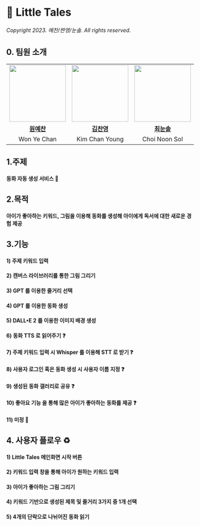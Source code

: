 # 📖 Little Tales

###### Copyright 2023. 예찬/짠영/눈솔. All rights reserved.

## 0. 팀원 소개
<table>
  <tr>
    <td align="center"><a href="https://github.com/yechan-9208"><img src="https://avatars.githubusercontent.com/yechan-9208" width="150px;" alt="">
    <td align="center"><a href="https://github.com/cykim1228"><img src="https://avatars.githubusercontent.com/cykim1228" width="150px;" alt="">
    <td align="center"><a href="https://github.com/choiary"><img src="https://avatars.githubusercontent.com/choiary" width="150px;" alt="">
    </td>
  </tr>
  <tr>
    <td align="center"><a href="https://github.com/jongminKims"><b>원예찬</b></td>
    <td align="center"><a href="https://github.com/cykim1228"><b>김찬영</b></td>
    <td align="center"><a href="https://github.com/choiary"><b>최눈솔</b></td>
      
  </tr>
 <tr>
    <td align="center">Won Ye Chan</td>
    <td align="center">Kim Chan Young</td>
    <td align="center">Choi Noon Sol</td>
  </tr>
</table>

## 1.주제
#### 동화 자동 생성 서비스 🌱

## 2.목적
#### 아이가 좋아하는 키워드, 그림을 이용해 동화를 생성해 아이에게 독서에 대한 새로운 경험 제공

## 3.기능 
#### 1) 주제 키워드 입력
#### 2) 캔버스 라이브러리를 통한 그림 그리기
#### 3) GPT 를 이용한 줄거리 선택
#### 4) GPT 를 이용한 동화 생성
#### 5) DALL•E 2 를 이용한 이미지 배경 생성
#### 6) 동화 TTS 로 읽어주기 :question:
#### 7) 주제 키워드 입력 시 Whisper 를 이용해 STT 로 받기 :question:
#### 8) 사용자 로그인 혹은 동화 생성 시 사용자 이름 지정 :question:
#### 9) 생성된 동화 갤러리로 공유 :question:
#### 10) 좋아요 기능 을 통해 많은 아이가 좋아하는 동화를 제공 :question:
#### 11) 미정 :poop:

## 4. 사용자 플로우 :recycle:
#### 1) Little Tales 메인화면 시작 버튼
#### 2) 키워드 입력 창을 통해 아이가 원하는 키워드 입력
#### 3) 아이가 좋아하는 그림 그리기
#### 4) 키워드 기반으로 생성된 제목 및 줄거리 3가지 중 1개 선택
#### 5) 4개의 단락으로 나뉘어진 동화 읽기

